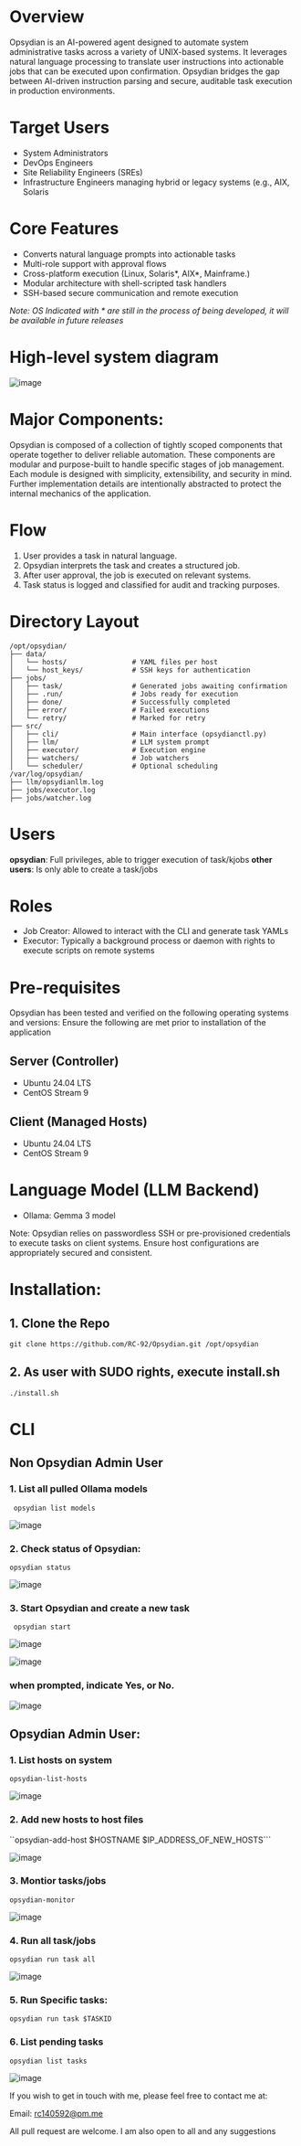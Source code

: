 # Overview
Opsydian is an AI-powered agent designed to automate system administrative tasks across a variety of UNIX-based systems. It leverages natural language processing to translate user instructions into actionable jobs that can be executed upon confirmation. Opsydian bridges the gap between AI-driven instruction parsing and secure, auditable task execution in production environments.

# Target Users
* System Administrators
* DevOps Engineers
* Site Reliability Engineers (SREs)
* Infrastructure Engineers managing hybrid or legacy systems (e.g., AIX, Solaris

# Core Features
* Converts natural language prompts into actionable tasks
* Multi-role support with approval flows
* Cross-platform execution (Linux, Solaris*, AIX*, Mainframe.)
* Modular architecture with shell-scripted task handlers
* SSH-based secure communication and remote execution


_Note: OS Indicated with * are still in the process of being developed, it will be available in future releases_

# High-level system diagram
![image](https://github.com/user-attachments/assets/3acb4e04-dc37-4dc2-b70c-62eee840b2a3)


# Major Components:
Opsydian is composed of a collection of tightly scoped components that operate together to deliver reliable automation. These components are modular and purpose-built to handle specific stages of job management. Each module is designed with simplicity, extensibility, and security in mind. Further implementation details are intentionally abstracted to protect the internal mechanics of the application.

# Flow
1. User provides a task in natural language.
2. Opsydian interprets the task and creates a structured job.
3. After user approval, the job is executed on relevant systems.
4. Task status is logged and classified for audit and tracking purposes.

# Directory Layout

```
/opt/opsydian/
├── data/
│   └── hosts/                # YAML files per host
│   └── host_keys/            # SSH keys for authentication
├── jobs/
│   ├── task/                 # Generated jobs awaiting confirmation
│   ├── .run/                 # Jobs ready for execution
│   ├── done/                 # Successfully completed
│   ├── error/                # Failed executions
│   └── retry/                # Marked for retry
├── src/
│   ├── cli/                  # Main interface (opsydianctl.py)
│   ├── llm/                  # LLM system prompt
│   ├── executor/             # Execution engine
│   ├── watchers/             # Job watchers
│   └── scheduler/            # Optional scheduling
/var/log/opsydian/
├── llm/opsydianllm.log
├── jobs/executor.log
├── jobs/watcher.log
```

# Users
**opsydian**: Full privileges, able to trigger execution of task/kjobs
**other users**: Is only able to create a task/jobs

# Roles
* Job Creator: Allowed to interact with the CLI and generate task YAMLs
* Executor: Typically a background process or daemon with rights to execute scripts on remote systems

# Pre-requisites
Opsydian has been tested and verified on the following operating systems and versions:
Ensure the following are met prior to installation of the application

## Server (Controller)
- Ubuntu 24.04 LTS
- CentOS Stream 9

## Client (Managed Hosts)
- Ubuntu 24.04 LTS
- CentOS Stream 9

# Language Model (LLM Backend)
- Ollama: Gemma 3 model

Note: Opsydian relies on passwordless SSH or pre-provisioned credentials to execute tasks on client systems. Ensure host configurations are appropriately secured and consistent.


# Installation: 
## 1. Clone the Repo
``git clone https://github.com/RC-92/Opsydian.git /opt/opsydian``

## 2. As user with SUDO rights, execute install.sh
``./install.sh``

# CLI
## Non Opsydian Admin User
### 1. List all pulled Ollama models
`` opsydian list models``

![image](https://github.com/user-attachments/assets/0e9a472a-618c-4d78-8a90-8abbc710b07b)

### 2. Check status of Opsydian:
``opsydian status``

![image](https://github.com/user-attachments/assets/b3a9d5b2-5ff7-47d9-a750-4bb8ecbd6bf9)

### 3. Start Opsydian and create a new task

`` opsydian start``

![image](https://github.com/user-attachments/assets/63c179fe-6a29-4255-a385-fe455b25a9ba)


![image](https://github.com/user-attachments/assets/be665cc8-f8d3-4986-8f24-292c5996bfa0)


### when prompted, indicate Yes, or No. 
![image](https://github.com/user-attachments/assets/e1714e86-cda4-4a55-829d-56985537b2a5)


##  Opsydian Admin User: 

### 1. List hosts on system 

``opsydian-list-hosts``

![image](https://github.com/user-attachments/assets/63ed5251-5cd9-46f4-9db9-64dae3917591)

### 2. Add new hosts to host files

``opsydian-add-host $HOSTNAME $IP_ADDRESS_OF_NEW_HOSTS```

![image](https://github.com/user-attachments/assets/5fbdc113-242f-4720-a8bb-835e31bb0985)

### 3. Montior tasks/jobs

``opsydian-monitor``

![image](https://github.com/user-attachments/assets/e87ef37a-e961-4137-9340-b18ff51c8ba4)

### 4. Run all task/jobs

``opsydian run task all``

![image](https://github.com/user-attachments/assets/b653a8a8-88a5-4bb2-9083-0c41c767703c)

### 5. Run Specific tasks:

``opsydian run task $TASKID``


### 6. List pending tasks

``opsydian list tasks``

![image](https://github.com/user-attachments/assets/581a4ee8-8c38-45f7-bbc6-785646b46ca4)



If you wish to get in touch with me, please feel free to contact me at: 

Email: rc140592@pm.me


All pull request are welcome. 
I am also open to all and any suggestions

